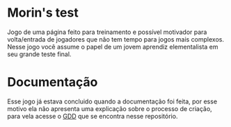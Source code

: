 # Morin's test
Jogo de uma página feito para treinamento e possível motivador para volta/entrada de jogadores que não tem tempo para jogos mais complexos. Nesse jogo você assume o papel de um jovem aprendiz elementalista em seu grande teste final.

# Documentação
Esse jogo já estava concluido quando a documentação foi feita, por esse motivo ela não apresenta uma explicação sobre o processo de criação, para vela acesse o [GDD][1] que se encontra nesse repositório.

[1]:https://github.com/Dilumo/Morin-s-Test/blob/master/Documents/GDD.md